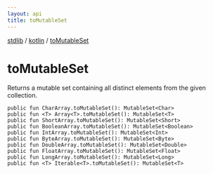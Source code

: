```yaml
---
layout: api
title: toMutableSet
---
```

[stdlib](../index.md) / [kotlin](index.md) / [toMutableSet](toMutableSet.md)

# toMutableSet
Returns a mutable set containing all distinct elements from the given collection.
```
public fun CharArray.toMutableSet(): MutableSet<Char>
public fun <T> Array<T>.toMutableSet(): MutableSet<T>
public fun ShortArray.toMutableSet(): MutableSet<Short>
public fun BooleanArray.toMutableSet(): MutableSet<Boolean>
public fun IntArray.toMutableSet(): MutableSet<Int>
public fun ByteArray.toMutableSet(): MutableSet<Byte>
public fun DoubleArray.toMutableSet(): MutableSet<Double>
public fun FloatArray.toMutableSet(): MutableSet<Float>
public fun LongArray.toMutableSet(): MutableSet<Long>
public fun <T> Iterable<T>.toMutableSet(): MutableSet<T>
```
